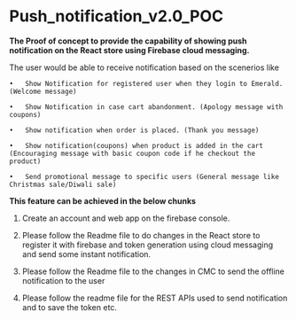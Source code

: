 # Push_notification_v2.0_POC

**The Proof of concept to provide the capability of showing push notification on the React store using Firebase cloud messaging.**


The user would be able to receive notification based on the scenerios like 

    •	Show Notification for registered user when they login to Emerald. (Welcome message)

    •	Show Notification in case cart abandonment. (Apology message with coupons)

    •	Show notification when order is placed. (Thank you message)

    •	Show notification(coupons) when product is added in the cart (Encouraging message with basic coupon code if he checkout the product)

    •	Send promotional message to specific users (General message like Christmas sale/Diwali sale)


**This feature can be achieved in the below chunks**

1. Create an account and web app on the firebase console.

2. Please follow the Readme file to do changes in the React store to register it with firebase and token generation using cloud messaging and send some instant notification.

3. Please follow the Readme file to the changes in CMC to send the offline notification to the user

4. Please follow the readme file for the REST APIs used to send notification and to save the token etc.
      




 
